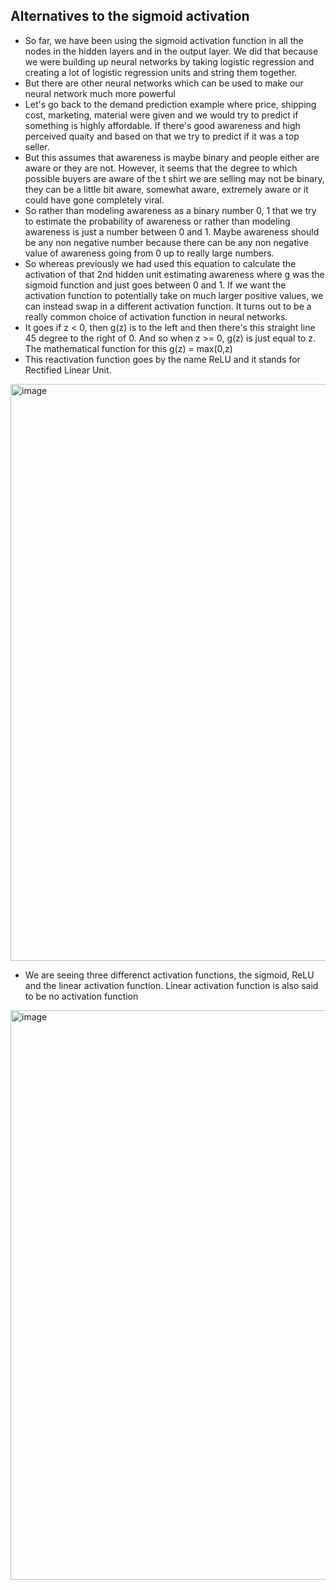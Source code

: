 ## Alternatives to the sigmoid activation

- So far, we have been using the sigmoid activation function in all the nodes in the hidden layers and in the output layer. We did that because we were building up neural networks by taking logistic regression and creating a lot of logistic regression units and string them together.
- But there are other neural networks which can be used to make our neural network much more powerful
- Let's go back to the demand prediction example where price, shipping cost, marketing, material were given and we would try to predict if something is highly affordable. If there's good awareness and high perceived quaity and based on that we try to predict if it was a top seller.
- But this assumes that awareness is maybe binary and people either are aware or they are not. However, it seems that the degree to which possible buyers are aware of the t shirt we are selling may not be binary, they can be a little bit aware, somewhat aware, extremely aware or it could have gone completely viral.
- So rather than modeling awareness as a binary number 0, 1 that we try to estimate the probability of awareness or rather than modeling awareness is just a number between 0 and 1. Maybe awareness should be any non negative number because there can be any non negative value of awareness going from 0 up to really large numbers.
- So whereas previously we had used this equation to calculate the activation of that 2nd hidden unit estimating awareness where g was the sigmoid function and just goes between 0 and 1. If we want the activation function to potentially take on much larger positive values, we can instead swap in a different activation function. It turns out to be a really common choice of activation function in neural networks.
- It goes if z < 0, then g(z) is to the left and then there's this straight line 45 degree to the right of 0. And so when z >= 0, g(z) is just equal to z. The mathematical function for this g(z) = max(0,z)
- This reactivation function goes by the name ReLU and it stands for Rectified Linear Unit.

<img width="1913" height="923" alt="image" src="https://github.com/user-attachments/assets/b2cdf17c-299e-4d29-b7f9-c227980a67a2" />

- We are seeing three differenct activation functions, the sigmoid, ReLU and the linear activation function. Linear activation function is also said to be no activation function

<img width="1893" height="911" alt="image" src="https://github.com/user-attachments/assets/5931bbb7-8bab-4bd4-86a1-ea19bfeee989" />
